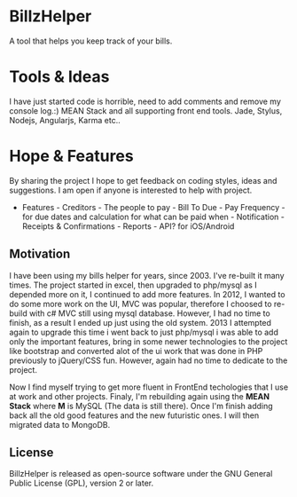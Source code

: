 # BillzHelper
A tool that helps you keep track of your bills.

# Tools & Ideas
I have just started code is horrible, need to add comments and remove my console log.:)
MEAN Stack and all supporting front end tools. Jade, Stylus, Nodejs, Angularjs, Karma etc..

# Hope & Features
By sharing the project I hope to get feedback on coding styles, ideas and suggestions. I am open if anyone is interested to help with project.
  -   Features
    -   Creditors - The people to pay
    -   Bill To Due
    -   Pay Frequency - for due dates and calculation for what can be paid when
    -   Notification
    -   Receipts & Confirmations
    -   Reports
    -   API? for iOS/Android
    

## Motivation
I have been using my bills helper for years, since 2003. I've re-built it many times. The project started in excel, then upgraded to php/mysql 
as I depended more on it, I continued to add more features. In 2012, I wanted to do some more work on the UI, MVC was popular, therefore I 
choosed to re-build with c# MVC still using mysql database. However, I had no time to finish, as a result I 
ended up just using the old system. 2013 I attempted again to upgrade this time i went back to just php/mysql i was able to 
add only the important features, bring in some newer technologies to the project like bootstrap and converted alot of the ui work that was done in
PHP previously to jQuery/CSS fun. However, again had no time to dedicate to the project. 

Now I find myself trying to get more fluent in FrontEnd techologies that I use at work and other projects. Finaly, I'm rebuilding again
using the **MEAN Stack** where **M** is MySQL (The data is still there). Once I'm finish adding
back all the old good features and the new futuristic ones. I will then migrated data to MongoDB.

## License
BillzHelper is released as open-source software under the GNU General Public License (GPL), version 2 or later.

